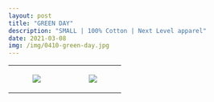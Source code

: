 ```yaml
---
layout: post
title: "GREEN DAY"
description: "SMALL | 100% Cotton | Next Level apparel"
date: 2021-03-08
img: /img/0410-green-day.jpg
---
```




<table style="width:100%;"><tr><td style="vertical-align:top;">
      <figure class="tmblr-full" data-orig-height="2048" data-orig-width="1365" data-orig-src="https://concertshirts.netlify.app/shirts/0410/0410-01.jpg"><img src="https://64.media.tumblr.com/e5df3656a55c312406075fe51590ea78/36d559f396047ba9-05/s540x810/fb5b3886ec20bccde1be13002295d9c7b6134e06.jpg" data-orig-height="2048" data-orig-width="1365" data-orig-src="https://concertshirts.netlify.app/shirts/0410/0410-01.jpg"/></figure></td>
    <td style="vertical-align:top;">
      <figure class="tmblr-full" data-orig-height="2048" data-orig-width="1365" data-orig-src="https://concertshirts.netlify.app/shirts/0410/0410-02.jpg"><img src="https://64.media.tumblr.com/d9c1ebccb3f6853d1d588c26cb2973c9/36d559f396047ba9-70/s540x810/d1a53540cb31b3268c75a4a705fc1a35db255a0e.jpg" data-orig-height="2048" data-orig-width="1365" data-orig-src="https://concertshirts.netlify.app/shirts/0410/0410-02.jpg"/></figure></td>
  </tr></table>
